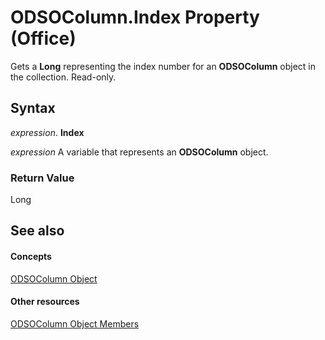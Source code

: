 
# ODSOColumn.Index Property (Office)

Gets a  **Long** representing the index number for an **ODSOColumn** object in the collection. Read-only.


## Syntax

 _expression_. **Index**

 _expression_ A variable that represents an **ODSOColumn** object.


### Return Value

Long


## See also


#### Concepts


[ODSOColumn Object](f8fe41bd-c9bd-fb5b-8ca7-27940c9c0996.md)
#### Other resources


[ODSOColumn Object Members](2f780b91-4f87-6db0-cab6-cc3689487eb4.md)
